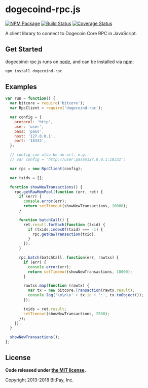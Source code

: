 dogecoind-rpc.js
===============

[![NPM Package](https://img.shields.io/npm/v/dogecoind-rpc.svg?style=flat-square)](https://www.npmjs.org/package/dogecoind-rpc)
[![Build Status](https://img.shields.io/travis/bitpay/dogecoind-rpc.svg?branch=master&style=flat-square)](https://travis-ci.org/bitpay/dogecoind-rpc)
[![Coverage Status](https://img.shields.io/coveralls/bitpay/dogecoind-rpc.svg?style=flat-square)](https://coveralls.io/r/bitpay/dogecoind-rpc?branch=master)

A client library to connect to Dogecoin Core RPC in JavaScript.

## Get Started

dogecoind-rpc.js runs on [node](http://nodejs.org/), and can be installed via [npm](https://npmjs.org/):

```bash
npm install dogecoind-rpc
```

## Examples

```javascript
var run = function() {
  var bitcore = require('bitcore');
  var RpcClient = require('dogecoind-rpc');

  var config = {
    protocol: 'http',
    user: 'user',
    pass: 'pass',
    host: '127.0.0.1',
    port: '18332',
  };

  // config can also be an url, e.g.:
  // var config = 'http://user:pass@127.0.0.1:18332';

  var rpc = new RpcClient(config);

  var txids = [];

  function showNewTransactions() {
    rpc.getRawMemPool(function (err, ret) {
      if (err) {
        console.error(err);
        return setTimeout(showNewTransactions, 10000);
      }

      function batchCall() {
        ret.result.forEach(function (txid) {
          if (txids.indexOf(txid) === -1) {
            rpc.getRawTransaction(txid);
          }
        });
      }

      rpc.batch(batchCall, function(err, rawtxs) {
        if (err) {
          console.error(err);
          return setTimeout(showNewTransactions, 10000);
        }

        rawtxs.map(function (rawtx) {
          var tx = new bitcore.Transaction(rawtx.result);
          console.log('\n\n\n' + tx.id + ':', tx.toObject());
        });

        txids = ret.result;
        setTimeout(showNewTransactions, 2500);
      });
    });
  }

  showNewTransactions();
};
```

## License

**Code released under [the MIT license](https://github.com/bitpay/bitcore/blob/master/LICENSE).**

Copyright 2013-2018 BitPay, Inc.
